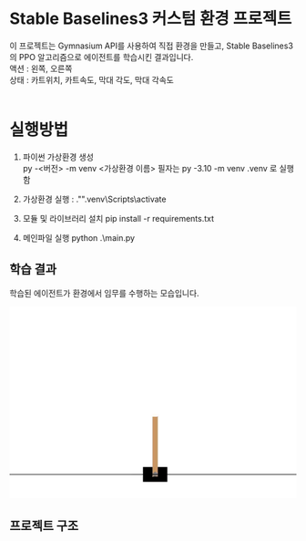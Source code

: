 # Stable Baselines3 커스텀 환경 프로젝트

이 프로젝트는 Gymnasium API를 사용하여 직접 환경을 만들고, Stable Baselines3의 PPO 알고리즘으로 에이전트를 학습시킨 결과입니다.<br>
액션 : 왼쪽, 오른쪽<br>
상태 : 카트위치, 카트속도, 막대 각도, 막대 각속도<br>
<br>
# 실행방법
1. 파이썬 가상환경 생성<br>
py -<버전> -m venv <가상환경 이름>
필자는 py -3.10 -m venv .venv 로 실행함

2. 가상환경 실행 : ."\".venv\Scripts\activate

3. 모듈 및 라이브러리 설치
pip install -r requirements.txt

4. 메인파일 실행
 python .\main.py

## 학습 결과

학습된 에이전트가 환경에서 임무를 수행하는 모습입니다.

![학습결과](./SB3/videos/go-left-step-0-to-step-500.gif)

## 프로젝트 구조
